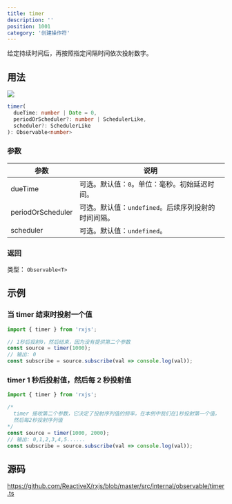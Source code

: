 ```yaml
---
title: timer
description: ''
position: 1001
category: '创建操作符'
---
```


<alert>

给定持续时间后，再按照指定间隔时间依次投射数字。

</alert>

## 用法

![](https://rxjs.dev/assets/images/marble-diagrams/timer.png)

```ts
timer(
  dueTime: number | Date = 0,
  periodOrScheduler?: number | SchedulerLike,
  scheduler?: SchedulerLike
): Observable<number>
```

### 参数

| 参数              | 说明                                                |
| ----------------- | --------------------------------------------------- |
| dueTime           | 可选。默认值：`0`。单位：毫秒。初始延迟时间。       |
| periodOrScheduler | 可选。默认值：`undefined`。后续序列投射的时间间隔。 |
| scheduler         | 可选。默认值：`undefined`。                         |

### 返回

类型： `Observable<T>`

## 示例

### 当 timer 结束时投射一个值

```ts
import { timer } from 'rxjs';

// 1秒后投射0，然后结束，因为没有提供第二个参数
const source = timer(1000);
// 输出: 0
const subscribe = source.subscribe(val => console.log(val));
```

### timer 1 秒后投射值，然后每 2 秒投射值

```ts
import { timer } from 'rxjs';

/*
  timer 接收第二个参数，它决定了投射序列值的频率，在本例中我们在1秒投射第一个值，
  然后每2秒投射序列值
*/
const source = timer(1000, 2000);
// 输出: 0,1,2,3,4,5......
const subscribe = source.subscribe(val => console.log(val));
```

## 源码

<https://github.com/ReactiveX/rxjs/blob/master/src/internal/observable/timer.ts>
